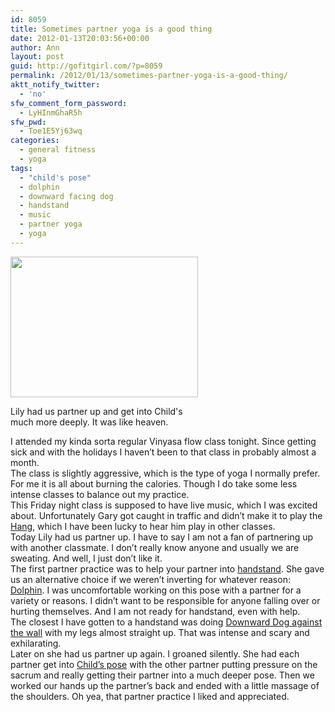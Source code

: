 ```yaml
---
id: 8059
title: Sometimes partner yoga is a good thing
date: 2012-01-13T20:03:56+00:00
author: Ann
layout: post
guid: http://gofitgirl.com/?p=8059
permalink: /2012/01/13/sometimes-partner-yoga-is-a-good-thing/
aktt_notify_twitter:
  - 'no'
sfw_comment_form_password:
  - LyHInmGhaR5h
sfw_pwd:
  - Toe1E5Yj63wq
categories:
  - general fitness
  - yoga
tags:
  - "child's pose"
  - dolphin
  - downward facing dog
  - handstand
  - music
  - partner yoga
  - yoga
---
```

<div id="attachment_8078" style="width: 310px" class="wp-caption alignleft">
  <a href="http://gofitgirl.com/blog/wp-content/uploads/2012/01/photo-2_4.jpg"><img class="size-medium wp-image-8078" title="photo 2_4" src="http://gofitgirl.com/blog/wp-content/uploads/2012/01/photo-2_4-300x225.jpg" alt="" width="300" height="225" /></a>
  
  <p class="wp-caption-text">
    Lily had us partner up and get into Child's much more deeply. It was like heaven.
  </p>
</div>

  
I attended my kinda sorta regular Vinyasa flow class tonight. Since getting sick and with the holidays I haven&#8217;t been to that class in probably almost a month.  
The class is slightly aggressive, which is the type of yoga I normally prefer. For me it is all about burning the calories. Though I do take some less intense classes to balance out my practice.  
This Friday night class is supposed to have live music, which I was excited about. Unfortunately Gary got caught in traffic and didn&#8217;t make it to play the [Hang](http://www.youtube.com/watch?v=TQXn5ba0aT8), which I have been lucky to hear him play in other classes.  
Today Lily had us partner up. I have to say I am not a fan of partnering up with another classmate. I don&#8217;t really know anyone and usually we are sweating. And well, I just don&#8217;t like it.  
The first partner practice was to help your partner into [handstand](http://www.wholeliving.com/sites/files/wholeliving.com/ecl/images/content/pub/body_and_soul/2010Q2/mbd105582_0410_handstand2a_xl.jpg). She gave us an alternative choice if we weren&#8217;t inverting for whatever reason: [Dolphin](http://www.yogajournal.com/media/originals/2713-98.jpg). I was uncomfortable working on this pose with a partner for a variety or reasons. I didn&#8217;t want to be responsible for anyone falling over or hurting themselves. And I am not ready for handstand, even with help.  
The closest I have gotten to a handstand was doing [Downward Dog against the wall](http://blogs.yogajournal.com/challengepose_mt/half.JPG) with my legs almost straight up. That was intense and scary and exhilarating.  
Later on she had us partner up again. I groaned silently. She had each partner get into [Child&#8217;s pose](http://maxcdn.fooyoh.com/files/attach/images/612/958/783/004/yoga-childs-pose.jpg) with the other partner putting pressure on the sacrum and really getting their partner into a much deeper pose. Then we worked our hands up the partner&#8217;s back and ended with a little massage of the shoulders. Oh yea, that partner practice I liked and appreciated.